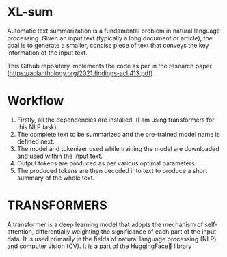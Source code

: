 # XL-sum

Automatic text summarization is a fundamental problem in natural language processing. Given an input text (typically a long document or article), the goal is to generate a smaller, concise piece of text that conveys the key information of the input text.

This Github repository implements the code as per in the research paper (https://aclanthology.org/2021.findings-acl.413.pdf).

# Workflow

1. Firstly, all the dependencies are installed. (I am using transformers for this NLP task).
2. The complete text to be summarized and the pre-trained model name is defined next.
3. The model and tokenizer used while training the model are downloaded and used within the input text.
4. Output tokens are produced as per various optimal parameters.
5. The produced tokens are then decoded into text to produce a short summary of the whole text.

# TRANSFORMERS

A transformer is a deep learning model that adopts the mechanism of self-attention, differentially weighting the significance of each part of the input data. It is used primarily in the fields of natural language processing (NLP) and computer vision (CV).
It is a part of the HuggingFace🤗 library 

